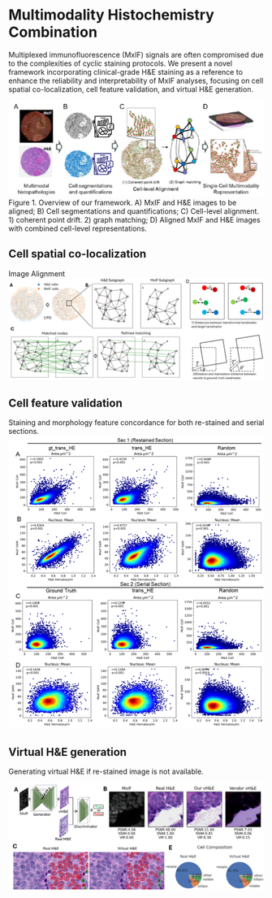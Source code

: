 # Multimodality Histochemistry Combination
Multiplexed immunofluorescence (MxIF) signals are often compromised due to the complexities of cyclic staining protocols. We present a novel framework incorporating clinical-grade H&E staining as a reference to enhance the reliability and interpretability of MxIF analyses, focusing on cell spatial co-localization, cell feature validation, and virtual H&E generation.

![Framework](./imgs/framework.png)
Figure 1. Overview of our framework. A) MxIF and H&E images to be aligned; B) Cell segmentations and quantifications; C) Cell-level alignment. 1) coherent point drift. 2) graph matching; D) Aligned MxIF and H&E images with combined cell-level representations.
## Cell spatial co-localization 
Image Alignment
![Alignment](./imgs/alignment.png)

## Cell feature validation


Staining and morphology feature concordance for both re-stained and serial sections.
![Feature validation](./imgs/feature_validation.png)

## Virtual H&E generation

Generating virtual H&E if re-stained image is not available.

![Virtual H&E](./imgs/virtualHE.png)
